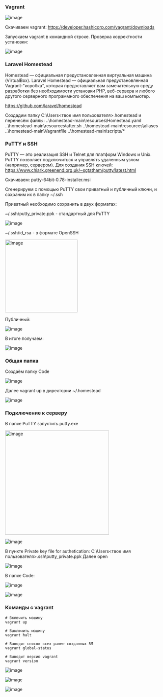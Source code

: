 
### Vagrant

![image](https://user-images.githubusercontent.com/125077130/236627612-72794174-e6a8-4616-9c9d-4db373341b28.png)


Скачиваем vagrant: https://developer.hashicorp.com/vagrant/downloads

Запускаем vagrant в командной строке. Проверка корректности установки:

![image](https://user-images.githubusercontent.com/125077130/236614728-ee64429b-4e53-4bf3-9bc0-4b907b4e5371.png)

### Laravel Homestead

Homestead — официальная предустановленная виртуальная машина (VirtualBox). Laravel Homestead — официальная предустановленная Vagrant-"коробка", которая предоставляет вам замечательную среду разработки без необходимости установки PHP, веб-сервера и любого другого серверного программного обеспечения на ваш компьютер.

https://github.com/laravel/homestead

Создадим папку C:\Users\<твое имя пользователя>\.homestead и перенесём файлы:
..\homestead-main\resources\Homestead.yaml
..\homestead-main\resources\after.sh 
..\homestead-main\resources\aliases
..\homestead-main\Vagrantfile
..\homestead-main\scripts/*

### PuTTY и SSH

PuTTY — это реализация SSH и Telnet для платформ Windows и Unix. PuTTY позволяет подключиться и управлять удаленным узлом (например, сервером). Для создания SSH ключей: https://www.chiark.greenend.org.uk/~sgtatham/putty/latest.html

Скачиваем: putty-64bit-0.78-installer.msi

Сгенерируем с помощью PuTTY свои приватный и публичный ключи, и сохраним их в папку ~/.ssh

Приватный необходимо сохранить в двух форматах:

~/.ssh/putty_private.ppk - стандартный для PuTTY

![image](https://user-images.githubusercontent.com/125077130/236623488-341d7066-84cb-4d94-bbeb-9133b5da3998.png)

~/.ssh/id_rsa - в формате OpenSSH

<img width="236" alt="image" src="https://user-images.githubusercontent.com/125077130/236623457-e04dd681-2bed-48b9-9527-21b9b5ea0af7.png">

Публичный:

![image](https://user-images.githubusercontent.com/125077130/236623512-fadcae45-5596-4241-834f-147c4b730ca0.png)

В итоге получаем:

![image](https://user-images.githubusercontent.com/125077130/236623554-e09c9234-6f78-44e0-8c06-8709c5e9d63c.png)

### Общая папка

Создаём папку Code

![image](https://user-images.githubusercontent.com/125077130/236625600-d61acaed-51c9-498c-9e0f-9994eb4b4336.png)

Далее vagrant up в директории ~/.homestead

![image](https://user-images.githubusercontent.com/125077130/236626631-e4d87189-92a5-4905-b91f-57e75e0092dc.png)


### Подключение к серверу

В папке PuTTY запустить putty.exe

<img width="338" alt="image" src="https://user-images.githubusercontent.com/125077130/236625892-59ebf63d-3711-4590-9c9b-ba14a1771365.png">

![image](https://user-images.githubusercontent.com/125077130/236625974-52951ce4-d64e-4422-bbdb-d440f8c48837.png)

В пункте Private key file for authetication: C:\Users\<твое имя пользователя>\.ssh\putty_private.ppk Далее open

![image](https://user-images.githubusercontent.com/125077130/236626078-651859a0-e70b-494c-91d2-99de1f73bf2c.png)

В папке Code:

![image](https://user-images.githubusercontent.com/125077130/236626095-cd941ae9-6ebe-41d9-a6f5-fe6d0ca70dba.png)

![image](https://user-images.githubusercontent.com/125077130/236626106-764a8dfa-f85f-4553-861a-4704f4b1f15b.png)

### Команды с vagrant

```
# Включить машину
vagrant up           

# Выключить машину
vagrant halt   

# Выводит список всех ранее созданных ВМ
vagrant global-status

# Выводит версию vagrant
vagrant version
```

![image](https://user-images.githubusercontent.com/125077130/236626701-f644fc70-7c24-4f24-9798-63a41b0d8702.png)

![image](https://user-images.githubusercontent.com/125077130/236626752-add52a8e-de3e-43a6-bd01-8de0cf005b41.png)

![image](https://user-images.githubusercontent.com/125077130/236627157-53e7c7aa-d70a-479d-b1ed-2910b72172d6.png)
